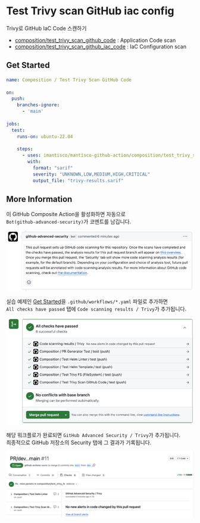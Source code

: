 # Test Trivy scan GitHub iac config

Trivy로 GitHub IaC Code 스캔하기

- [composition/test_trivy_scan_github_code](../test_trivy_scan_github_code/) : Application Code scan
- [composition/test_trivy_scan_github_iac_code](../test_trivy_scan_github_iac_code/) : IaC Configuration scan

## Get Started

```yaml
name: Composition / Test Trivy Scan GitHub Code

on:
  push:
    branches-ignore:
      - 'main'

jobs:
  test:
    runs-on: ubuntu-22.04
    
    steps:
      - uses: imantisco/mantisco-github-action/composition/test_trivy_scan_github_code@dev
        with:
          format: "sarif"
          severity: "UNKNOWN,LOW,MEDIUM,HIGH,CRITICAL"
          output_file: "trivy-results.sarif"
```

## More Information

이 GitHub Composite Action을 활성화하면 자동으로 <br>
`Bot(github-advanced-security)`가 코멘트를 남깁니다.

<img src="./image.png" style="width: 600px;" />

실습 예제인 [Get Started](./README.md#get-started)을 `.github/workflows/*.yaml` 파일로 추가하면 <br>
`All checks have passed` 탭에 `Code scanning results / Trivy`가 추가됩니다.

<img src="./image-1.png" style="width: 600px;" />

해당 워크플로가 완료되면 `GitHub Advanced Security / Trivy`가 추가됩니다. <br>
최종적으로 GitHub 저장소의 Security 탭에 그 결과가 기록됩니다.

<img src="./image-2.png" style="width: 600px;" />
